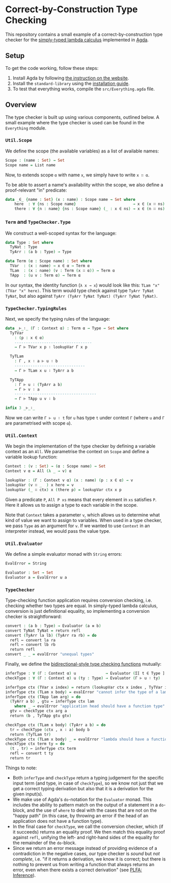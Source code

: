 # Correct-by-Construction Type Checking

This repository contains a small example of a correct-by-construction type checker for the [simply-typed lambda calculus](https://en.wikipedia.org/wiki/Simply_typed_lambda_calculus) implemented in [Agda](https://agda.readthedocs.io/en/latest/index.html).

## Setup

To get the code working, follow these steps:

1. Install Agda by following [the instruction on the website](https://agda.readthedocs.io/en/latest/getting-started/installation.html).
2. Install the `standard-library` using the [installation guide](https://github.com/agda/agda-stdlib/blob/master/doc/installation-guide.md).
3. To test that everything works, compile the `src/Everything.agda` file.

## Overview

The type checker is built up using various components, outlined below.
A small example where the type checker is used can be found in the `Everything` module.

### `Util.Scope`

We define the scope (the available variables) as a list of available names:

```agda
Scope : (name : Set) → Set
Scope name = List name
```

Now, to extends scope `α` with name `x`, we simply have to write `x ∷ α`.

To be able to assert a name's availability within the scope, we also define a proof-relevant "in" predicate:

```agda
data _∈_ {name : Set} (x : name) : Scope name → Set where
    here  : ∀ {ns : Scope name}                         → x ∈ (x ∷ ns)
    there : ∀ {n : name} {ns : Scope name} (_ : x ∈ ns) → x ∈ (n ∷ ns)
```

### `Term` and `TypeChecker.Type`

We construct a well-scoped syntax for the language:

```agda
data Type : Set where
  TyNat : Type
  TyArr : (a b : Type) → Type

data Term (α : Scope name) : Set where
  TVar  : (x : name) → x ∈ α → Term α
  TLam  : (x : name) (v : Term (x ∷ α)) → Term α
  TApp  : (u v : Term α) → Term α
```

In our syntax, the identity function (`λ x → x`) would look like this: `TLam "x" (TVar "x" here)`.
This term would type check against type `TyArr TyNat TyNat`, but also against `TyArr (TyArr TyNat TyNat) (TyArr TyNat TyNat)`.

### `TypeChecker.TypingRules`

Next, we specify the typing rules of the language:

```agda
data _⊢_∶_ (Γ : Context α) : Term α → Type → Set where
  TyTVar
    : (p : x ∈ α)
    ----------------------------------
    → Γ ⊢ TVar x p ∶ lookupVar Γ x p

  TyTLam
    : Γ , x ∶ a ⊢ u ∶ b
    -------------------------------
    → Γ ⊢ TLam x u ∶ TyArr a b

  TyTApp
    : Γ ⊢ u ∶ (TyArr a b)
    → Γ ⊢ v ∶ a
    ------------------------------------
    → Γ ⊢ TApp u v ∶ b

infix 3 _⊢_∶_
```

Now we can write `Γ ⊢ u ∶ t` for `u` has type `t` under context `Γ` (where `u` and `Γ` are parametrised with scope `α`).

### `Util.Context`

We begin the implementation of the type checker by defining a variable context as an `All`.
We parametrise the context on `Scope` and define a variable lookup function:

```agda
Context : (v : Set) → (α : Scope name) → Set
Context v α = All (λ _ → v) α

lookupVar : (Γ : Context v α) (x : name) (p : x ∈ α) → v
lookupVar (v ∷ _  ) x here = v
lookupVar (_ ∷ ctx) x (there p) = lookupVar ctx x p
```

Given a predicate `P`, `All P xs` means that every element in `xs` satisfies `P`.
Here it allows us to assign a type to each variable in the scope.

Note that `Context` takes a parameter `v`, which allows us to determine what kind of value we want to assign to variables.
When used in a type checker, we pass `Type` as an argument for `v`.
If we wanted to use `Context` in an interpreter instead, we would pass the value type.

### `Util.Evaluator`

We define a simple evaluator monad with `String` errors:

```agda
EvalError = String

Evaluator : Set → Set
Evaluator a = EvalError ⊎ a
```

### `TypeChecker`

Type-checking function application requires conversion checking, i.e. checking whether two types are equal.
In simply-typed lambda calculus, conversion is just definitional equality, so implementing a conversion checker is straightforward:

```agda
convert : (a b : Type) → Evaluator (a ≡ b)
convert TyNat TyNat = return refl
convert (TyArr la lb) (TyArr ra rb) = do
  refl ← convert la ra
  refl ← convert lb rb
  return refl
convert _ _ = evalError "unequal types"
```

Finally, we define the [bidirectional-style type checking functions](https://plfa.github.io/Inference/) mutually:

```agda
inferType : ∀ (Γ : Context α) u             → Evaluator (Σ[ t ∈ Type ] Γ ⊢ u ∶ t)
checkType : ∀ (Γ : Context α) u (ty : Type) → Evaluator (Γ ⊢ u ∶ ty)

inferType ctx (TVar x index) = return (lookupVar ctx x index , TyTVar index)
inferType ctx (TLam x body) = evalError "cannot infer the type of a lambda"
inferType ctx (TApp lam arg) = do
  (TyArr a b) , gtu ← inferType ctx lam
    where _ → evalError "application head should have a function type"
  gtv ← checkType ctx arg a
  return (b , TyTApp gtu gtv)

checkType ctx (TLam x body) (TyArr a b) = do
  tr ← checkType (ctx , x ∶ a) body b
  return (TyTLam tr)
checkType ctx (TLam x body) _ = evalError "lambda should have a function type"
checkType ctx term ty = do
  (t , tr) ← inferType ctx term
  refl ← convert t ty
  return tr
```

Things to note:
* Both `inferType` and `checkType` return a typing judgement for the specific input term (and type, in case of `checkType`), so we know not just that we get a correct typing derivation but also that it is a derivation for the given input(s).
* We make use of Agda's `do`-notation for the `Evaluator` monad.
  This includes the ability to pattern match on the output of a statement in a `do`-block, and the use of `where` to deal with the cases that are not on the "happy path" (in this case, by throwing an error if the head of an application does not have a function type).
* In the final case for `checkType`, we call the conversion checker, which (if it succeeds) returns an equality proof.
  We then match this equality proof against `refl`, unifying the left- and right-hand sides of the equality for the remainder of the `do`-block.
* Since we return an error message instead of providing evidence of a contradiction in the negative cases, our type checker is _sound_ but _not complete_, i.e. "if it returns a derivation, we know it is correct; but there is nothing to prevent us from writing a function that always returns an error, even when there exists a correct derivation" (see [PLFA: Inference](https://plfa.github.io/Inference/#soundness-and-completeness)).